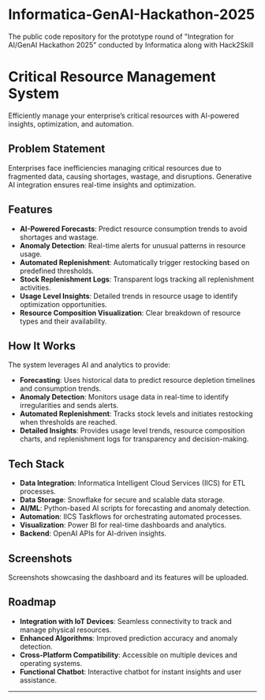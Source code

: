 # Informatica-GenAI-Hackathon-2025
The public code repository for the prototype round of "Integration for AI/GenAI Hackathon 2025" conducted by Informatica along with Hack2Skill

# Critical Resource Management System

Efficiently manage your enterprise’s critical resources with AI-powered insights, optimization, and automation. 

## Problem Statement

Enterprises face inefficiencies managing critical resources due to fragmented data, causing shortages, wastage, and disruptions. Generative AI integration ensures real-time insights and optimization.

## Features

- **AI-Powered Forecasts**: Predict resource consumption trends to avoid shortages and wastage.
- **Anomaly Detection**: Real-time alerts for unusual patterns in resource usage.
- **Automated Replenishment**: Automatically trigger restocking based on predefined thresholds.
- **Stock Replenishment Logs**: Transparent logs tracking all replenishment activities.
- **Usage Level Insights**: Detailed trends in resource usage to identify optimization opportunities.
- **Resource Composition Visualization**: Clear breakdown of resource types and their availability.

## How It Works

The system leverages AI and analytics to provide:

- **Forecasting**: Uses historical data to predict resource depletion timelines and consumption trends.
- **Anomaly Detection**: Monitors usage data in real-time to identify irregularities and sends alerts.
- **Automated Replenishment**: Tracks stock levels and initiates restocking when thresholds are reached.
- **Detailed Insights**: Provides usage level trends, resource composition charts, and replenishment logs for transparency and decision-making.

## Tech Stack

- **Data Integration**: Informatica Intelligent Cloud Services (IICS) for ETL processes.
- **Data Storage**: Snowflake for secure and scalable data storage.
- **AI/ML**: Python-based AI scripts for forecasting and anomaly detection.
- **Automation**: IICS Taskflows for orchestrating automated processes.
- **Visualization**: Power BI for real-time dashboards and analytics.
- **Backend**: OpenAI APIs for AI-driven insights.


## Screenshots

Screenshots showcasing the dashboard and its features will be uploaded.

## Roadmap

- **Integration with IoT Devices**: Seamless connectivity to track and manage physical resources.
- **Enhanced Algorithms**: Improved prediction accuracy and anomaly detection.
- **Cross-Platform Compatibility**: Accessible on multiple devices and operating systems.
- **Functional Chatbot**: Interactive chatbot for instant insights and user assistance.

---

